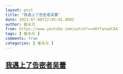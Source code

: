 ```yaml
---
layout: post
title: "我遇上了告密者吴蕾"
date: 2023-07-08T22:05:01.000Z
author: 崔永元
from: https://www.youtube.com/watch?v=e6YfanwUCA4
tags: [ 崔永元 ]
comments: True
categories: [ 崔永元 ]
---
```

<!--1688853901000-->
[我遇上了告密者吴蕾](https://www.youtube.com/watch?v=e6YfanwUCA4)
------

<div>

</div>
